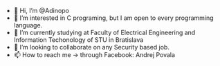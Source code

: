- 👋 Hi, I’m @Adinopo
- 👀 I’m interested in C programing, but I am open to every programming language.
- 🌱 I’m currently studying at Faculty of Electrical Engineering and Information Techonology of STU in Bratislava
- 💞️ I’m looking to collaborate on any Security based job.
- 📫 How to reach me -> through Facebook: Andrej Povala

<!---
Adinopo/Adinopo is a ✨ special ✨ repository because its `README.md` (this file) appears on your GitHub profile.
You can click the Preview link to take a look at your changes.
--->
